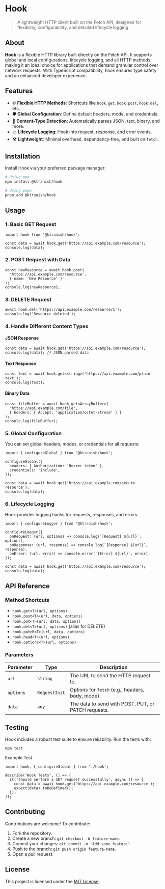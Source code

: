 # Hook

>A lightweight HTTP client built on the Fetch API, designed for flexibility, configurability, and detailed lifecycle logging.

## About

**Hook** is a flexible HTTP library built directly on the Fetch API. It supports global and local configurations, lifecycle logging, and all HTTP methods, making it an ideal choice for applications that demand granular control over network requests. With TypeScript compatibility, hook ensures type safety and an enhanced developer experience.

## Features

- 🌐 **Flexible HTTP Methods**: Shortcuts like `hook.get`, `hook.post`, `hook.del`, etc.
- 🛡️ **Global Configuration**: Define default headers, mode, and credentials.
- 🔄 **Content-Type Detection**: Automatically parses JSON, text, binary, and more.
- 📈 **Lifecycle Logging**: Hook into request, response, and error events.
- 🛠️ **Lightweight**: Minimal overhead, dependency-free, and built on `fetch`.

## Installation

Install Hook via your preferred package manager:

```bash
# Using npm
npm install @ktranish/hook

# Using pnpm
pnpm add @ktranish/hook
```

## Usage

### 1. Basic GET Request

```tsx
import hook from '@ktranish/hook';

const data = await hook.get('https://api.example.com/resource');
console.log(data);
```

### 2. POST Request with Data

```tsx
const newResource = await hook.post(
  'https://api.example.com/resource',
  { name: 'New Resource' }
);
console.log(newResource);
```

### 3. DELETE Request

```tsx
await hook.del('https://api.example.com/resource/1');
console.log('Resource deleted');
```

### 4. Handle Different Content Types

#### JSON Response

```tsx
const data = await hook.get('https://api.example.com/resource');
console.log(data); // JSON parsed data
```

#### Text Response

```tsx
const text = await hook.get<string>('https://api.example.com/plain-text');
console.log(text);
```

#### Binary Data

```tsx
const fileBuffer = await hook.get<ArrayBuffer>(
  'https://api.example.com/file',
  { headers: { Accept: 'application/octet-stream' } }
);
console.log(fileBuffer);
```

### 5. Global Configuration

You can set global headers, modes, or credentials for all requests:

```tsx
import { configureGlobal } from '@ktranish/hook';

configureGlobal({
  headers: { Authorization: 'Bearer token' },
  credentials: 'include',
});

const data = await hook.get('https://api.example.com/secure-resource');
console.log(data);
```

### 6. Lifecycle Logging

Hook provides logging hooks for requests, responses, and errors:

```tsx
import { configureLogger } from '@ktranish/hook';

configureLogger({
  onRequest: (url, options) => console.log(`[Request] ${url}`, options),
  onResponse: (url, response) => console.log(`[Response] ${url}`, response),
  onError: (url, error) => console.error(`[Error] ${url}`, error),
});

const data = await hook.get('https://api.example.com/resource');
console.log(data);
```

## API Reference

### Method Shortcuts

- `hook.get<T>(url, options)`
- `hook.post<T>(url, data, options)`
- `hook.put<T>(url, data, options)`
- `hook.del<T>(url, options)` (alias for DELETE)
- `hook.patch<T>(url, data, options)`
- `hook.head<T>(url, options)`
- `hook.options<T>(url, options)`

### Parameters

| Parameter | Type          | Description                                         |
| --------- | ------------- | --------------------------------------------------- |
| `url`     | `string`      | The URL to send the HTTP request to.                |
| `options` | `RequestInit` | Options for `fetch` (e.g., headers, body, mode).    |
| `data`    | `any`         | The data to send with POST, PUT, or PATCH requests. |

## Testing

Hook includes a robust test suite to ensure reliability. Run the tests with:

```bash
npm test
```

Example Test

```tsx
import hook, { configureGlobal } from './hook';

describe('Hook Tests', () => {
  it('should perform a GET request successfully', async () => {
    const data = await hook.get('https://api.example.com/resource');
    expect(data).toBeDefined();
  });
});
```

## Contributing

Contributions are welcome! To contribute:

1. Fork the repository.
2. Create a new branch: `git checkout -b feature-name`.
3. Commit your changes: `git commit -m 'Add some feature'`.
4. Push to the branch: `git push origin feature-name`.
5. Open a pull request.

## License

This project is licensed under the [MIT License](LICENSE).
